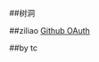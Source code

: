 ##树洞

##ziliao
[Github OAuth](https://docs.github.com/en/apps/oauth-apps/building-oauth-apps/creating-an-oauth-app/)

##by tc

